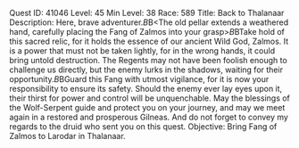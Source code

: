 Quest ID: 41046
Level: 45
Min Level: 38
Race: 589
Title: Back to Thalanaar
Description: Here, brave adventurer.$B$B<The old pellar extends a weathered hand, carefully placing the Fang of Zalmos into your grasp>$B$BTake hold of this sacred relic, for it holds the essence of our ancient Wild God, Zalmos. It is a power that must not be taken lightly, for in the wrong hands, it could bring untold destruction. The Regents may not have been foolish enough to challenge us directly, but the enemy lurks in the shadows, waiting for their opportunity.$B$BGuard this Fang with utmost vigilance, for it is now your responsibility to ensure its safety. Should the enemy ever lay eyes upon it, their thirst for power and control will be unquenchable. May the blessings of the Wolf-Serpent guide and protect you on your journey, and may we meet again in a restored and prosperous Gilneas. And do not forget to convey my regards to the druid who sent you on this quest.
Objective: Bring Fang of Zalmos to Larodar in Thalanaar.
